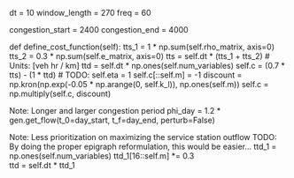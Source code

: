 dt = 10
window_length = 270
freq = 60

congestion_start = 2400
congestion_end = 4000

def define_cost_function(self):
    tts_1 = 1 * np.sum(self.rho_matrix, axis=0)
    tts_2 = 0.3 * np.sum(self.e_matrix, axis=0)
    tts = self.dt * (tts_1 + tts_2)  # Units: [veh hr / km]
    ttd = self.dt * np.ones(self.num_variables)
    self.c = (0.7 * tts) - (1 * ttd)  # TODO: self.eta = 1 
    self.c[::self.m] = -1 
    discount = np.kron(np.exp(-0.05 * np.arange(0, self.k_l)), np.ones(self.m))
    self.c = np.multiply(self.c, discount)

Note: Longer and larger congestion period
phi_day = 1.2 * gen.get_flow(t_0=day_start, t_f=day_end, perturb=False)

Note: Less prioritization on maximizing the service station outflow
TODO: By doing the proper epigraph reformulation, this would be easier...
ttd_1 = np.ones(self.num_variables)
ttd_1[16::self.m] *= 0.3  
ttd = self.dt * ttd_1
